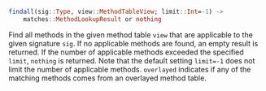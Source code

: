 ```julia
findall(sig::Type, view::MethodTableView; limit::Int=-1) ->
    matches::MethodLookupResult or nothing
```

Find all methods in the given method table `view` that are applicable to the given signature `sig`. If no applicable methods are found, an empty result is returned. If the number of applicable methods exceeded the specified `limit`, `nothing` is returned. Note that the default setting `limit=-1` does not limit the number of applicable methods. `overlayed` indicates if any of the matching methods comes from an overlayed method table.
